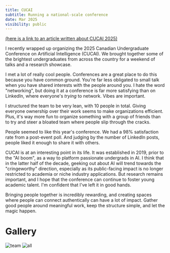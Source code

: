 ```yaml
---
title: CUCAI
subtitle: Running a national-scale conference
date: Mar 2025
visibility: public
---
```


[(here is a link to an article written about CUCAI 2025)](https://smithengineering.queensu.ca/news/2025/05/student-run-artificial-intelligence-conference-seeks-to-make-ai-accessible.html)

I recently wrapped up organizing the 2025 Canadian Undergraduate Conference on Artificial Intelligence (CUCAI). We brought together some of the brightest undergraduates from across the country for a weekend of talks and a research showcase.  

I met a lot of really cool people. Conferences are a great place to do this because you have common ground. You're far less obligated to small talk when you have shared interests with the people around you. I hate the word "networking", but doing it at a conference is far more satisfying than on LinkedIn, where everyone's *trying* to network. Vibes are important.  

I structured the team to be very lean, with 10 people in total. Giving everyone ownership over their work seems to make organizations efficient. Plus, it's way more fun to organize something with a group of friends than to try and steer a bloated team where people slip through the cracks.  

People seemed to like this year's conference. We had a 98% satisfaction rate from a post-event poll. And judging by the number of LinkedIn posts, people liked it enough to share it with others.  

CUCAI is at an interesting point in its life. It was established in 2019, prior to the "AI boom", as a way to platform passionate undergrads in AI. I think that in the latter half of the decade, geeking out about AI will trend towards the "cringeworthy" direction, especially as its public-facing impact is no longer restricted to academia or niche industry applications. But research remains important, and I hope that the conference can continue to foster young academic talent. I'm confident that I've left it in good hands.  
  
Bringing people together is incredibly rewarding, and creating spaces where people can connect authentically can have a lot of impact. Gather good people around meaningful work, keep the structure simple, and let the magic happen.

# Gallery
![team](/team.JPEG)
![all](/all.jpeg)